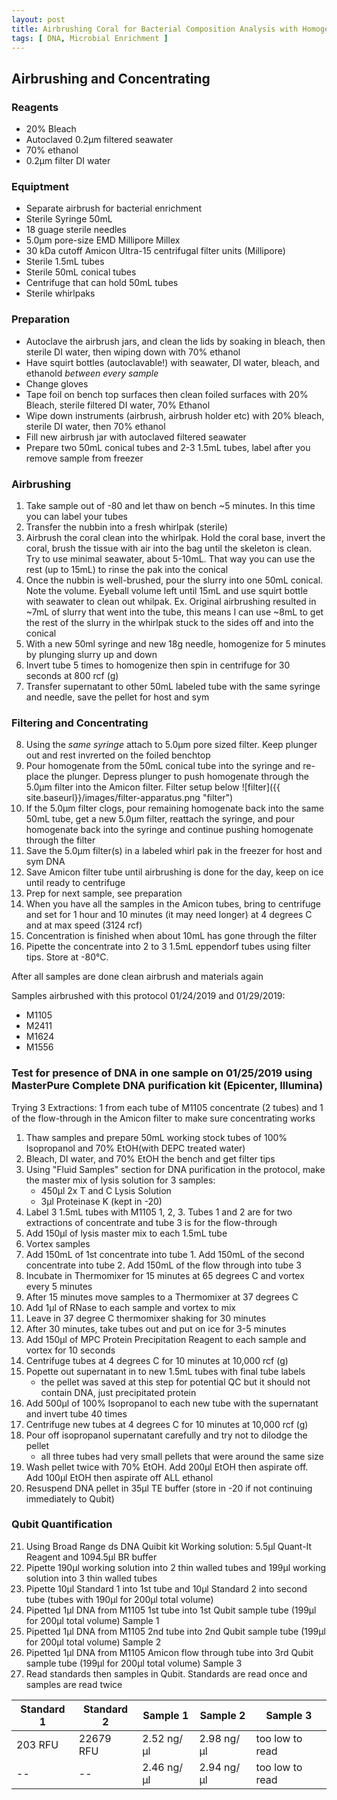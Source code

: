 ```yaml
---
layout: post
title: Airbrushing Coral for Bacterial Composition Analysis with Homogenate Concentration and Test DNA Extraction
tags: [ DNA, Microbial Enrichment ]
---
```


## Airbrushing and Concentrating

### **Reagents**
* 20% Bleach
* Autoclaved 0.2μm filtered seawater
* 70% ethanol
* 0.2μm filter DI water

### **Equiptment**
* Separate airbrush for bacterial enrichment
* Sterile Syringe 50mL
* 18 guage sterile needles
* 5.0μm pore-size EMD Millipore Millex
* 30 kDa cutoff Amicon Ultra-15 centrifugal filter units (Millipore)
* Sterile 1.5mL tubes
* Sterile 50mL conical tubes
* Centrifuge that can hold 50mL tubes
* Sterile whirlpaks

### **Preparation**
* Autoclave the airbrush jars, and clean the lids by soaking in bleach, then sterile DI water, then wiping down with 70% ethanol
* Have squirt bottles (autoclavable!) with seawater, DI water, bleach, and ethanold
_between every sample_
* Change gloves
* Tape foil on bench top surfaces then clean foiled surfaces with 20% Bleach, sterile filtered DI water, 70% Ethanol
* Wipe down instruments (airbrush, airbrush holder etc) with 20% bleach, sterile DI water, then 70% ethanol
* Fill new airbrush jar with autoclaved filtered seawater
* Prepare two 50mL conical tubes and 2-3 1.5mL tubes, label after you remove sample from freezer

### **Airbrushing**
1. Take sample out of -80 and let thaw on bench ~5 minutes. In this time you can label your tubes
2. Transfer the nubbin into a fresh whirlpak (sterile)
3. Airbrush the coral clean into the whirlpak. Hold the coral base, invert the coral, brush the tissue with air into the bag until the skeleton is clean. Try to use minimal seawater, about 5-10mL. That way you can use the rest (up to 15mL) to rinse the pak into the conical
4. Once the nubbin is well-brushed, pour the slurry into one 50mL conical. Note the volume. Eyeball volume left until 15mL and use squirt bottle with seawater to clean out whilpak. Ex. Original airbrushing resulted in ~7mL of slurry that went into the tube, this means I can use ~8mL to get the rest of the slurry in the whirlpak stuck to the sides off and into the conical
5. With a new 50ml syringe and new 18g needle, homogenize for 5 minutes by plunging slurry up and down
6. Invert tube 5 times to homogenize then spin in centrifuge for 30 seconds at 800 rcf (g)
7. Transfer supernatant to other 50mL labeled tube with the same syringe and needle, save the pellet for host and sym

### **Filtering and Concentrating**
8. Using the _same syringe_ attach to 5.0μm pore sized filter. Keep plunger out and rest invrerted on the foiled benchtop
9. Pour homogenate from the 50mL conical tube into the syringe and re-place the plunger. Depress plunger to push homogenate through the 5.0μm filter into the Amicon filter. Filter setup below
![filter]({{ site.baseurl}}/images/filter-apparatus.png "filter")
10. If the 5.0μm filter clogs, pour remaining homogenate back into the same 50mL tube, get a new 5.0μm filter, reattach the syringe, and pour homogenate back into the syringe and continue pushing homogenate through the filter
12. Save the 5.0μm filter(s) in a labeled whirl pak in the freezer for host and sym DNA
13. Save Amicon filter tube until airbrushing is done for the day, keep on ice until ready to centrifuge
14. Prep for next sample, see preparation
15. When you have all the samples in the Amicon tubes, bring to centrifuge and set for 1 hour and 10 minutes (it may need longer) at 4 degrees C and at max speed (3124 rcf)
16. Concentration is finished when about 10mL has gone through the filter
17. Pipette the concentrate into 2 to 3 1.5mL eppendorf tubes using filter tips. Store at -80°C.

After all samples are done clean airbrush and materials again

Samples airbrushed with this protocol 01/24/2019 and 01/29/2019:
* M1105
* M2411
* M1624
* M1556

### Test for presence of DNA in one sample on 01/25/2019 using MasterPure Complete DNA purification kit (Epicenter, Illumina)

Trying 3 Extractions: 1 from each tube of M1105 concentrate (2 tubes) and 1 of the flow-through in the Amicon filter to make sure concentrating works

1. Thaw samples and prepare 50mL working stock tubes of 100% Isopropanol and 70% EtOH(with DEPC treated water)
2. Bleach, DI water, and 70% EtOH the bench and get filter tips
3. Using "Fluid Samples" section for DNA purification in the protocol, make the master mix of lysis solution for 3 samples:
    * 450μl 2x T and C Lysis Solution
    * 3μl Proteinase K (kept in -20)
4. Label 3 1.5mL tubes with M1105 1, 2, 3. Tubes 1 and 2 are for two extractions of concentrate and tube 3 is for the flow-through
5. Add 150μl of lysis master mix to each 1.5mL tube
6. Vortex samples
7. Add 150mL of 1st concentrate into tube 1. Add 150mL of the second concentrate into tube 2. Add 150mL of the flow through into tube 3
8. Incubate in Thermomixer for 15 minutes at 65 degrees C and vortex every 5 minutes
9. After 15 minutes move samples to a Thermomixer at 37 degrees C
10. Add 1μl of RNase to each sample and vortex to mix
11. Leave in 37 degree C thermomixer shaking for 30 minutes
12. After 30 minutes, take tubes out and put on ice for 3-5 minutes
13. Add 150μl of MPC Protein Precipitation Reagent to each sample and vortex for 10 seconds
14. Centrifuge tubes at 4 degrees C for 10 minutes at 10,000 rcf (g)
15. Popette out supernatant in to new 1.5mL tubes with final tube labels
    - the pellet was saved at this step for potential QC but it should not contain DNA, just precipitated protein
16. Add 500μl of 100% Isopropanol to each new tube with the supernatant and invert tube 40 times
17. Centrifuge new tubes at 4 degrees C for 10 minutes at 10,000 rcf (g)
18. Pour off isopropanol supernatant carefully and try not to dilodge the pellet
    - all three tubes had very small pellets that were around the same size
19. Wash pellet twice with 70% EtOH. Add 200μl EtOH then aspirate off. Add 100μl EtOH then aspirate off ALL ethanol
20. Resuspend DNA pellet in 35μl TE buffer (store in -20 if not continuing immediately to Qubit)

### **Qubit Quantification**
21. Using Broad Range ds DNA Quibit kit
    Working solution: 5.5μl Quant-It Reagent and 1094.5μl BR buffer
22. Pipette 190μl working solution into 2 thin walled tubes and 199μl working solution into 3 thin walled tubes
23. Pipette 10μl Standard 1 into 1st tube and 10μl Standard 2 into second tube (tubes with 190μl for 200μl total volume)
24. Pipetted 1μl DNA from M1105 1st tube into 1st Qubit sample tube (199μl for 200μl total volume) Sample 1
25. Pipetted 1μl DNA from M1105 2nd tube into 2nd Qubit sample tube (199μl for 200μl total volume) Sample 2
26. Pipetted 1μl DNA from M1105 Amicon flow through tube into 3rd Qubit sample tube (199μl for 200μl total volume) Sample 3
27. Read standards then samples in Qubit. Standards are read once and samples are read twice

|Standard 1|Standard 2|Sample 1|Sample 2|Sample 3|
|----------|----------|--------|--------|--------|
|203 RFU|22679 RFU|2.52 ng/μl|2.98 ng/μl|too low to read|
|--|--|2.46 ng/μl|2.94 ng/μl|too low to read|
